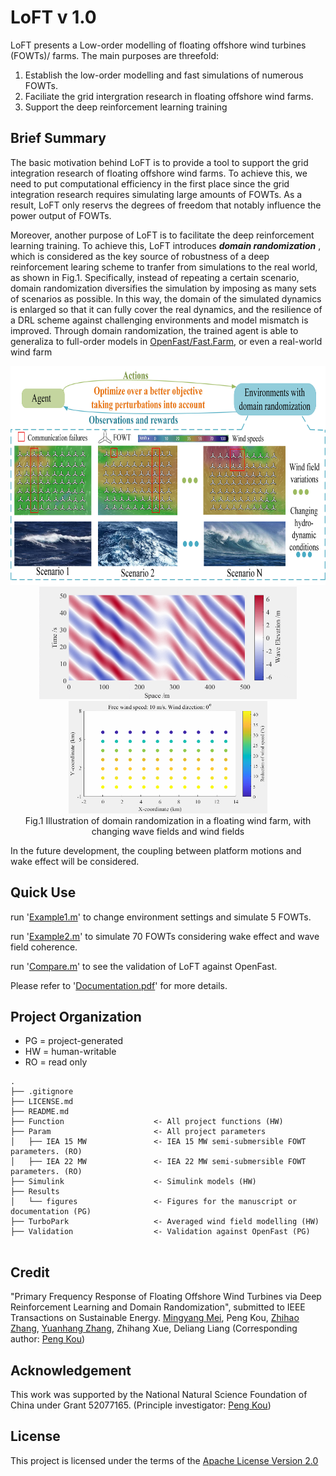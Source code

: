 # LoFT v 1.0

  LoFT presents a Low-order modelling of floating offshore wind turbines (FOWTs)/ farms. The main purposes are threefold:
1. Establish the low-order modelling and fast simulations of numerous FOWTs.
2. Faciliate the grid intergration research in floating offshore wind farms.
3. Support the deep reinforcement learning training 



## Brief Summary
   The basic motivation behind LoFT is to provide a tool to support the grid integration research of floating offshore wind farms. To achieve this, we need to put computational efficiency in the first place since the grid integration research requires simulating large amounts of FOWTs. As a result, LoFT  only reservs the degrees of freedom that notably influence the power output of FOWTs. 
   
   
   Moreover, another purpose of LoFT is to facilitate the deep reinforcement learning training. To achieve this, LoFT introduces **_domain randomization_** , which is considered as the key source of robustness of a deep reinforcement learing scheme to tranfer from simulations to the real world, as shown in Fig.1. Specifically, instead of repeating a certain scenario,
 domain randomization diversifies the simulation by imposing  as many sets of scenarios as possible. In this way, the domain of the simulated dynamics is enlarged so that it can fully cover the real dynamics, and the resilience of a DRL scheme against challenging environments and model mismatch is improved. Through domain randomization, the trained agent is able to generaliza to full-order models in [OpenFast/Fast.Farm](https://github.com/OpenFAST), or even a real-world wind farm

<div align=center>
     <img src="Results/Figure/DR.jpg" height="350"/> 
</div>

<!-- your comment goes here <div align=center>
     <img src="Results/Figure/wavefield.gif" height="200"/> <img src="Results/Figure/windfield.gif" height="200"/> 
</div>-->
<div align=center>
     <img src="Results/Figure/wavefield.gif" height="180"/> <img src="Results/Figure/windfield.gif" height="180"/> 
</div>
<div align=center>
      Fig.1 Illustration of domain randomization in a floating wind farm, with changing wave fields and wind fields
</div>

In the future development, the coupling between platform motions and wake effect will be considered.

## Quick Use
run '[Example1.m](Example1.m)' to change environment settings and simulate 5 FOWTs.

run '[Example2.m](Example2.m)' to simulate 70 FOWTs considering wake effect and wave field coherence.

run '[Compare.m](Validation/compare.m)'  to see the validation of LoFT against OpenFast.

Please refer to '[Documentation.pdf](Documentation.pdf)' for more details.

## Project Organization
- PG = project-generated
- HW = human-writable
- RO = read only
```
.
├── .gitignore
├── LICENSE.md
├── README.md
├── Function                    <- All project functions (HW)  
├── Param                       <- All project parameters
│   ├── IEA 15 MW               <- IEA 15 MW semi-submersible FOWT parameters. (RO)
│   ├── IEA 22 MW               <- IEA 22 MW semi-submersible FOWT parameters. (RO)
├── Simulink                    <- Simulink models (HW)
├── Results         
│   └── figures                 <- Figures for the manuscript or documentation (PG)
├── TurboPark                   <- Averaged wind field modelling (HW)
├── Validation                  <- Validation against OpenFast (PG) 


```
## Credit

"Primary Frequency Response of Floating Offshore Wind Turbines via Deep Reinforcement Learning and Domain Randomization", submitted to IEEE Transactions on Sustainable Energy. [Mingyang Mei](https://scholar.google.com/citations?user=jpXmO2UAAAAJ&hl=zh-CN), Peng Kou,  [Zhihao Zhang](https://scholar.google.com/citations?hl=zh-CN&user=Qfr4gA4AAAAJ), [Yuanhang Zhang](https://scholar.google.com/citations?hl=zh-CN&user=1cSO8eAAAAAJ), Zhihang Xue, Deliang Liang (Corresponding author: [Peng Kou](https://gr.xjtu.edu.cn/en/web/koupeng))

## Acknowledgement
This work was supported by the National Natural Science Foundation of China under Grant 52077165. (Principle investigator: [Peng Kou](https://gr.xjtu.edu.cn/en/web/koupeng))

## License
This project is licensed under the terms of the [Apache License Version 2.0](LICENSE.txt)
